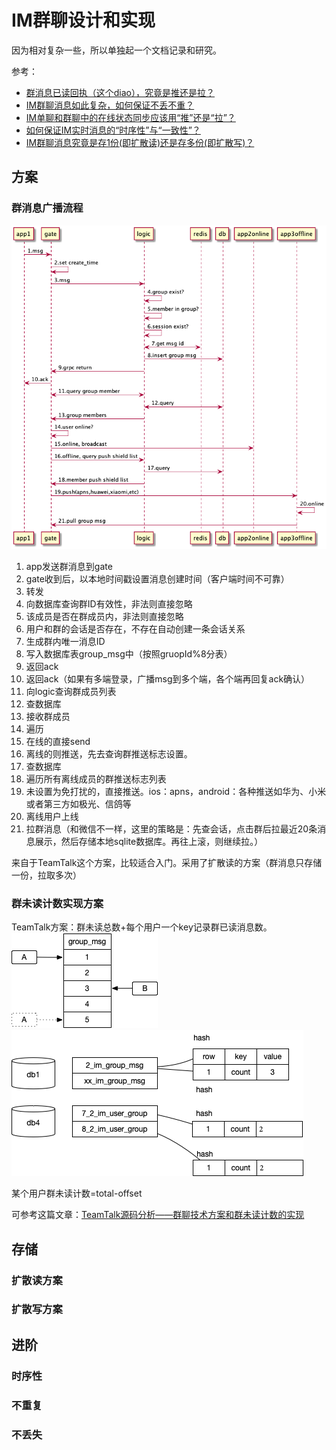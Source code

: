 # IM群聊设计和实现

因为相对复杂一些，所以单独起一个文档记录和研究。

参考：
- [群消息已读回执（这个diao），究竟是推还是拉？](https://mp.weixin.qq.com/s/fQhmrrJ0jypm_O3WFs7ftw)
- [IM群聊消息如此复杂，如何保证不丢不重？](http://www.52im.net/thread-753-1-1.html)
- [IM单聊和群聊中的在线状态同步应该用“推”还是“拉”？](https://mp.weixin.qq.com/s?__biz=MjM5ODYxMDA5OQ==&mid=2651959618&idx=1&sn=912a9af6d000c6681dc645e53590729b&chksm=bd2d049e8a5a8d884f6acb35bc5b40edf88127219542c9e3033bb4c2e33854657c315c8a93b7&scene=21#wechat_redirect)
- [如何保证IM实时消息的“时序性”与“一致性”？](https://mp.weixin.qq.com/s?__biz=MjM5ODYxMDA5OQ==&mid=2651959666&idx=1&sn=fbdce26e40296d5b30f70915c4b9eb0a&chksm=bd2d04ae8a5a8db868df14904d0a1ddb4eb4d8411442f5529f9760e7c62fca586cfa6f3bd200&scene=21#wechat_redirect)
- [IM群聊消息究竟是存1份(即扩散读)还是存多份(即扩散写)？](https://mp.weixin.qq.com/s/1Pd0vhDu8lh9bpvKGQqLVA)

## 方案

### 群消息广播流程

![时序图](../images/puml-group-msg.png)  

1. app发送群消息到gate
2. gate收到后，以本地时间戳设置消息创建时间（客户端时间不可靠）
3. 转发
4. 向数据库查询群ID有效性，非法则直接忽略
5. 该成员是否在群成员内，非法则直接忽略
6. 用户和群的会话是否存在，不存在自动创建一条会话关系
7. 生成群内唯一消息ID
8. 写入数据库表group_msg中（按照gruopId%8分表）
9. 返回ack
10. 返回ack（如果有多端登录，广播msg到多个端，各个端再回复ack确认）
11. 向logic查询群成员列表
12. 查数据库
13. 接收群成员
14. 遍历
15. 在线的直接send
16. 离线的则推送，先去查询群推送标志设置。
17. 查数据库
18. 遍历所有离线成员的群推送标志列表
19. 未设置为免打扰的，直接推送。ios：apns，android：各种推送如华为、小米或者第三方如极光、信鸽等
20. 离线用户上线
21. 拉群消息（和微信不一样，这里的策略是：先查会话，点击群后拉最近20条消息展示，然后存储本地sqlite数据库。再往上滚，则继续拉。）

来自于TeamTalk这个方案，比较适合入门。采用了扩散读的方案（群消息只存储一份，拉取多次）

### 群未读计数实现方案

TeamTalk方案：群未读总数+每个用户一个key记录群已读消息数。  
![未读计数偏移方案](../images/other-group-unread1.png)
![未读计数偏移方案redis](../images/other-group-unread2.png)

某个用户群未读计数=total-offset

可参考这篇文章：[TeamTalk源码分析——群聊技术方案和群未读计数的实现](https://blog.csdn.net/xmcy001122/article/details/109316394)

## 存储

### 扩散读方案

### 扩散写方案

## 进阶

### 时序性

### 不重复

### 不丢失

